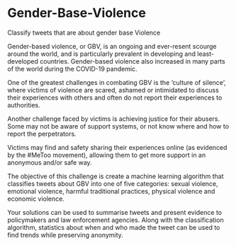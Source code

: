 # Gender-Base-Violence
Classify tweets that are about gender base Violence


Gender-based violence, or GBV, is an ongoing and ever-resent scourge around the world, and is particularly prevalent in developing and least-developed countries. Gender-based violence also increased in many parts of the world during the COVID-19 pandemic.

One of the greatest challenges in combating GBV is the ‘culture of silence’, where victims of violence are scared, ashamed or intimidated to discuss their experiences with others and often do not report their experiences to authorities.

Another challenge faced by victims is achieving justice for their abusers. Some may not be aware of support systems, or not know where and how to report the perpetrators.

Victims may find and safety sharing their experiences online (as evidenced by the #MeToo movement), allowing them to get more support in an anonymous and/or safe way.

The objective of this challenge is create a machine learning algorithm that classifies tweets about GBV into one of five categories: sexual violence, emotional violence, harmful traditional practices, physical violence and economic violence.

Your solutions can be used to summarise tweets and present evidence to policymakers and law enforcement agencies. Along with the classification algorithm, statistics about when and who made the tweet can be used to find trends while preserving anonymity.
